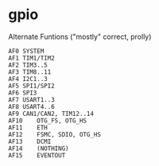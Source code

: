 # gpio

Alternate Funtions ("mostly" correct, prolly)

```
AF0	SYSTEM
AF1	TIM1/TIM2
AF2	TIM3..5
AF3	TIM8..11
AF4	I2C1..3
AF5	SPI1/SPI2
AF6	SPI3
AF7	USART1..3
AF8	USART4..6
AF9	CAN1/CAN2, TIM12..14
AF10	OTG_FS, OTG_HS
AF11	ETH
AF12	FSMC, SDIO, OTG_HS
AF13	DCMI
AF14	(NOTHING)
AF15	EVENTOUT
```

